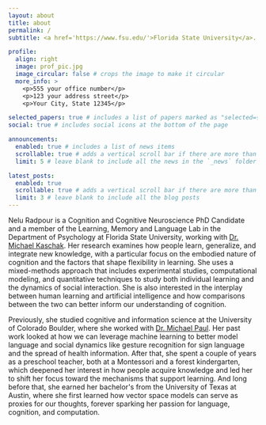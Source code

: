 ```yaml
---
layout: about
title: about
permalink: /
subtitle: <a href='https://www.fsu.edu/'>Florida State University</a>. Address. Contacts. Motto. Etc.

profile:
  align: right
  image: prof_pic.jpg
  image_circular: false # crops the image to make it circular
  more_info: >
    <p>555 your office number</p>
    <p>123 your address street</p>
    <p>Your City, State 12345</p>

selected_papers: true # includes a list of papers marked as "selected={true}"
social: true # includes social icons at the bottom of the page

announcements:
  enabled: true # includes a list of news items
  scrollable: true # adds a vertical scroll bar if there are more than 3 news items
  limit: 5 # leave blank to include all the news in the `_news` folder

latest_posts:
  enabled: true
  scrollable: true # adds a vertical scroll bar if there are more than 3 new posts items
  limit: 3 # leave blank to include all the blog posts
---
```

Nelu Radpour is a Cognition and Cognitive Neuroscience PhD Candidate and a member of the Learning, Memory and Language Lab in the Department of Psychology at Florida State University, working with [Dr. Michael Kaschak](https://scholar.google.com/citations?user=4OkEqtMAAAAJ&hl=en). Her research examines how people learn, generalize, and integrate new knowledge, with a particular focus on the embodied nature of cognition and the factors that shape flexibility in learning. She uses a mixed-methods approach that includes experimental studies, computational modeling, and quantitative techniques to study both individual learning and the dynamics of social interaction. She is also interested in the interplay between human learning and artificial intelligence and how comparisons between the two can better inform our understanding of cognition.

Previously, she studied cognitive and information science at the University of Colorado Boulder, where she worked with [Dr. Michael Paul](http://michaeljpaul.com/). Her past work looked at how we can leverage machine learning to better model language and social dynamics like gesture recognition for sign language and the spread of health information. After that, she spent a couple of years as a preschool teacher, both at a Montessori and a forest kindergarten, which deepened her interest in how people acquire knowledge and led her to shift her focus toward the mechanisms that support learning. And long before that, she earned her bachelor's from the University of Texas at Austin, where she first learned how vector space models can serve as proxies for our thoughts, forever sparking her passion for language, cognition, and computation. 

